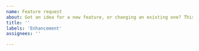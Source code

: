 ```yaml
---
name: Feature request
about: Got an idea for a new feature, or changing an existing one? This is the place.
title: ''
labels: 'Enhancement'
assignees: ''

---
```

<!--
Hi! 
If you have: 
 -1 Questions about how to use Nilearn or 
 -2 Need analysis suggestions & recommendations?

A bunch of fMRI researchers hang out at Neurostars (http://neurostars.org/). 
Post those questions there. 
Add the tag `nilearn` (we get an email from Neurostars if you do).

Posting them here makes life more complicated for the Nilearn developers.  
-->

<!-- 
For the Feature Request,
Include the following:
------------------------
What would you like changed/added and why?
What would be the benefit? Does the change make something easier to use?
Clarifies something?
If it is a new feature, what is the benefit? 
-->
